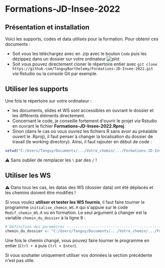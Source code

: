 # Formations-JD-Insee-2022

## Présentation et installation
Voici les supports, codes et data utilisés pour la formation. Pour obtenir ces documents :
 - Soit vous les téléchargez avec en .zip avec le bouton `Code` puis les dézippez dans un dossier sur votre ordinateur
 ![plot](https://github.com/TanguyBarthelemy/Formations-JD-Insee-2022/blob/main/img/code_button.png?raw=true)
 - Soit vous pouvez directement cloner le répertoire entier avec `git clone https://github.com/TanguyBarthelemy/Formations-JD-Insee-2022.git` *via* Rstudio ou la console Git par exemple. 

## Utiliser les supports
Une fois le répertoire sur votre ordinateur :
 * les documents, slides et WS sont accessibles en ouvrant le dossier et les différents éléments directement.
 * Concernant le code, je conseille fortement d'ouvrir le projet *via* Rstudio en ouvrant le fichier **Formations-JD-Insee-2022.Rproj**.
 * Sinon (dans le cas où vous ouvrez les fichiers R sans avoir au préalable ouvert le .Rproj), il faut penser à changer la localisation du dossier de travail (le working directory). Ainsi, il faut rajouter en début de code :
```r
setwd("C:/Users/Tanguy/Documents/.../Votre_chemin/.../Formations-JD-Insee-2022")
```
⚠️ Sans oublier de remplacer les `\` par des `/` !

## Utiliser les WS
⚠️ Dans tous les cas, les datas des WS (dossier data) ont été déplacés et les chemins doivent être modifiés ! 

Si vous voulez **utiliser et tester les WS fournis**, il faut faire tourner le programme `initialise_chemin_WS.R` qui s'appuie sur le code `Modif_chemin_WS.R` vu en formation.
Le seul argument à changer est la variable `chemin_du_dossier` à la ligne 9 :
```r
# Définition des paramètres ----------------------------------------------------
chemin_du_dossier <- "C:/Users/Tanguy/Documents/.../Votre_chemin/.../Formations-JD-Insee-2022"
```
Une fois le chemin changé, vous pouvez faire tourner le programme en entier (`Ctrl + A` puis `Ctrl + Enter`).

Si vous souhaiter uniquement utiliser vos données la section précédente n'est pas utile.


